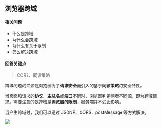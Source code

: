## 浏览器跨域

#### 相关问题

- 什么是跨域
- 为什么会跨域
- 为什么有关于限制
- 怎么解决跨域

#### 回答关键点 

> CORS、同源策略

跨域问题的来源是浏览器为了**请求安全**而引入的基于**同源策略**的安全特性。

当页面和请求的**协议**、**主机名**或**端口**不同时，浏览器判定两者不同源，即为跨域请求。需要注意的是跨域是**浏览器的限制**，服务端并不受此影响。

当产生跨域时，我们可以通过 JSONP、CORS、postMessage 等方式解决。



![](C:\Users\william的拯救者\Desktop\study-record\interview\9.broswer\assets\同源策略.png)
